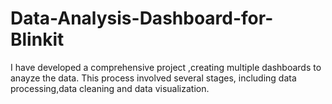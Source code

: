 # Data-Analysis-Dashboard-for-Blinkit
I have developed a comprehensive project ,creating multiple dashboards to anayze the data. This process involved several stages, including data processing,data cleaning and data visualization.
